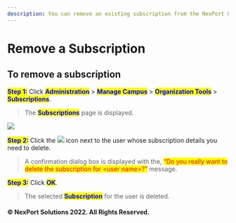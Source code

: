 ```yaml
---
description: You can remove an existing subscription from the NexPort Campus.
---
```


# Remove a Subscription

## **To remove a subscription**

<mark style="color:blue;">**Step 1:**</mark>  Click <mark style="color:blue;">**Administration**</mark> > <mark style="color:blue;">**Manage Campus**</mark> > <mark style="color:blue;">**Organization Tools**</mark> > <mark style="color:blue;">**Subscriptions**</mark>.

> The <mark style="color:blue;">**Subscriptions**</mark> <mark style="color:blue;"></mark><mark style="color:blue;"></mark> page is displayed.

![](https://www.nexportcampus.com/Content/Guides/aweb/Content/Resources/Images/OT\_Subscriptions/Subscription\_Delete\_550x170.png)

<mark style="color:blue;">**Step 2:**</mark>  Click the ![](https://www.nexportcampus.com/Content/Guides/aweb/Content/Resources/Images/Common\_Screens\_Icons/Delete.png) icon next to the user whose subscription details you need to delete.

> A confirmation dialog box is displayed with the, <mark style="color:red;background-color:yellow;">“Do you really want to delete the subscription for \<user name>?”</mark> message.

<mark style="color:blue;">**Step 3:**</mark>  Click <mark style="color:blue;">**OK**</mark>.

> The selected <mark style="color:blue;">**Subscription**</mark> for the user is deleted.

#### © NexPort Solutions 2022. All Rights Reserved.
